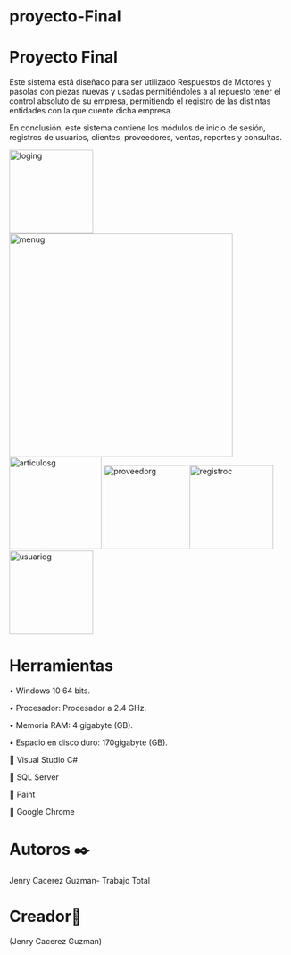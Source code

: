 # proyecto-Final


# Proyecto Final


Este sistema está diseñado para ser utilizado Respuestos de Motores y pasolas con piezas nuevas y usadas permitiéndoles a al repuesto tener el control absoluto de su empresa, permitiendo el registro de las distintas entidades con la que cuente dicha empresa.

En conclusión, este sistema contiene los módulos de inicio de sesión, registros de usuarios, clientes,  proveedores, ventas, reportes y consultas.

<img width="150" alt="loging" src="https://user-images.githubusercontent.com/54563282/69565002-f572ff00-0fab-11ea-997b-06be91fd7868.png">


<img width="400" alt="menug" src="https://user-images.githubusercontent.com/54563282/69565254-8053f980-0fac-11ea-916a-e8f7d4b19677.png">


<img width="165" alt="articulosg" src="https://user-images.githubusercontent.com/54563282/69565307-9d88c800-0fac-11ea-9ece-f962add291ac.png">


<img width="150" alt="proveedorg" src="https://user-images.githubusercontent.com/54563282/69565366-be511d80-0fac-11ea-8e2e-516df2385401.png">


<img width="150" alt="registroc" src="https://user-images.githubusercontent.com/54563282/69565431-dde84600-0fac-11ea-975f-4dea8b8a4314.png">


<img width="150" alt="usuariog" src="https://user-images.githubusercontent.com/54563282/69565494-fbb5ab00-0fac-11ea-9eea-aef7b47acc02.png">

# Herramientas
• Windows 10 64 bits.

• Procesador: Procesador a 2.4 GHz.

• Memoria RAM: 4 gigabyte (GB).

• Espacio en disco duro: 170gigabyte (GB).

 Visual Studio C#

 SQL Server

 Paint

 Google Chrome

# Autoros ✒️

Jenry Cacerez Guzman- Trabajo Total

# Creador📄

 (Jenry Cacerez Guzman)

